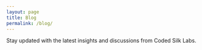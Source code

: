 ```yaml
---
layout: page
title: Blog
permalink: /blog/
---
```

Stay updated with the latest insights and discussions from Coded Silk Labs.